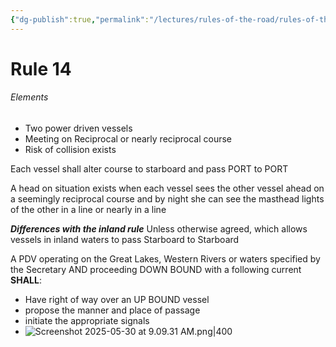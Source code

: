 ```yaml
---
{"dg-publish":true,"permalink":"/lectures/rules-of-the-road/rules-of-the-road-index/rule-14-head-on-situation/","created":"2025-05-27T09:26:54.372-04:00","updated":"2025-05-30T09:12:17.446-04:00"}
---
```


# Rule 14

###### Elements
- Two power driven vessels
- Meeting on Reciprocal or nearly reciprocal course
- Risk of collision exists

Each vessel shall alter course to starboard and pass PORT to PORT

A head on situation exists when each vessel sees the other vessel ahead on a seemingly reciprocal course and by night she can see the masthead lights of the other in a line or nearly in a line 

***Differences with the inland rule***
Unless otherwise agreed, which allows vessels in inland waters to pass Starboard to Starboard

A PDV operating on the Great Lakes, Western Rivers or waters specified by the Secretary AND proceeding DOWN BOUND with a following current **SHALL**:
- Have right of way over an UP BOUND vessel
- propose the manner and place of passage
- initiate the appropriate signals 
- ![Screenshot 2025-05-30 at 9.09.31 AM.png|400](/img/user/attachments/Screenshot%202025-05-30%20at%209.09.31%20AM.png)
